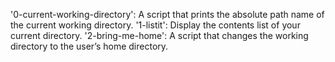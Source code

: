 '0-current-working-directory': A script that prints the absolute path name of the current working directory.
'1-listit': Display the contents list of your current directory.
'2-bring-me-home': A script that changes the working directory to the user’s home directory.
